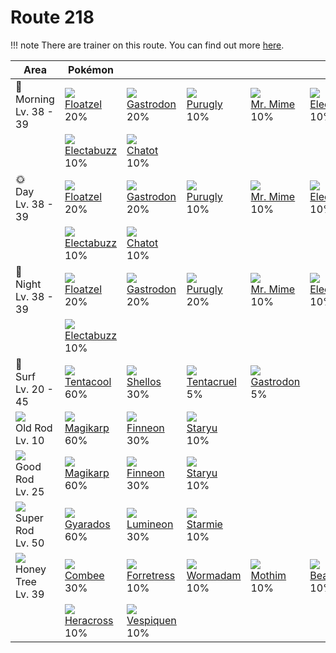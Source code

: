 # Route 218

!!! note
    There are trainer on this route. You can find out more [here](../../trainer_changes/route_218/).


Area                                  | Pokémon                         | &nbsp;                          | &nbsp;                         | &nbsp;                        | &nbsp;                         | &nbsp;
---                                   | ---                             | ---                             | ---                            | ---                           | ---                            | ---
🌅<br>Morning<br>Lv. 38 - 39           | ![][419]<br>[Floatzel]<br>20%   | ![][423]<br>[Gastrodon]<br>20%  | ![][432]<br>[Purugly]<br>10%   | ![][122]<br>[Mr. Mime]<br>10% | ![][101]<br>[Electrode]<br>10% | ![][132]<br>[Ditto]<br>10%
&nbsp;                                | ![][125]<br>[Electabuzz]<br>10% | ![][441]<br>[Chatot]<br>10%     | &nbsp;                         | &nbsp;                        | &nbsp;                         | &nbsp;
🌞<br>Day<br>Lv. 38 - 39               | ![][419]<br>[Floatzel]<br>20%   | ![][423]<br>[Gastrodon]<br>20%  | ![][432]<br>[Purugly]<br>10%   | ![][122]<br>[Mr. Mime]<br>10% | ![][101]<br>[Electrode]<br>10% | ![][132]<br>[Ditto]<br>10%
&nbsp;                                | ![][125]<br>[Electabuzz]<br>10% | ![][441]<br>[Chatot]<br>10%     | &nbsp;                         | &nbsp;                        | &nbsp;                         | &nbsp;
🌙<br>Night<br>Lv. 38 - 39             | ![][419]<br>[Floatzel]<br>20%   | ![][423]<br>[Gastrodon]<br>20%  | ![][432]<br>[Purugly]<br>20%   | ![][122]<br>[Mr. Mime]<br>10% | ![][101]<br>[Electrode]<br>10% | ![][132]<br>[Ditto]<br>10%
&nbsp;                                | ![][125]<br>[Electabuzz]<br>10% | &nbsp;                          | &nbsp;                         | &nbsp;                        | &nbsp;                         | &nbsp;
🌊<br>Surf<br>Lv. 20 - 45              | ![][072]<br>[Tentacool]<br>60%  | ![][422]<br>[Shellos]<br>30%    | ![][073]<br>[Tentacruel]<br>5% | ![][423]<br>[Gastrodon]<br>5% | &nbsp;                         | &nbsp;
![][old-rod]<br>Old Rod<br>Lv. 10     | ![][129]<br>[Magikarp]<br>60%   | ![][456]<br>[Finneon]<br>30%    | ![][120]<br>[Staryu]<br>10%    | &nbsp;                        | &nbsp;                         | &nbsp;
![][good-rod]<br>Good Rod<br>Lv. 25   | ![][129]<br>[Magikarp]<br>60%   | ![][456]<br>[Finneon]<br>30%    | ![][120]<br>[Staryu]<br>10%    | &nbsp;                        | &nbsp;                         | &nbsp;
![][super-rod]<br>Super Rod<br>Lv. 50 | ![][130]<br>[Gyarados]<br>60%   | ![][457]<br>[Lumineon]<br>30%   | ![][121]<br>[Starmie]<br>10%   | &nbsp;                        | &nbsp;                         | &nbsp;
![][honey]<br>Honey Tree<br>Lv. 39    | ![][415]<br>[Combee]<br>30%     | ![][205]<br>[Forretress]<br>10% | ![][413]<br>[Wormadam]<br>10%  | ![][414]<br>[Mothim]<br>10%   | ![][267]<br>[Beautifly]<br>10% | ![][269]<br>[Dustox]<br>10%
&nbsp;                                | ![][214]<br>[Heracross]<br>10%  | ![][416]<br>[Vespiquen]<br>10%  | &nbsp;                         | &nbsp;                        | &nbsp;                         | &nbsp;

[Tentacool]: ../../pokemon_changes/072/
[Tentacruel]: ../../pokemon_changes/073/
[Electrode]: ../../pokemon_changes/101/
[Staryu]: ../../pokemon_changes/120/
[Starmie]: ../../pokemon_changes/121/
[Mr. Mime]: ../../pokemon_changes/122/
[Electabuzz]: ../../pokemon_changes/125/
[Magikarp]: ../../pokemon_changes/129/
[Gyarados]: ../../pokemon_changes/130/
[Ditto]: ../../pokemon_changes/132/
[Forretress]: ../../pokemon_changes/205/
[Heracross]: ../../pokemon_changes/214/
[Beautifly]: ../../pokemon_changes/267/
[Dustox]: ../../pokemon_changes/269/
[Wormadam]: ../../pokemon_changes/413/
[Mothim]: ../../pokemon_changes/414/
[Combee]: ../../pokemon_changes/415/
[Vespiquen]: ../../pokemon_changes/416/
[Floatzel]: ../../pokemon_changes/419/
[Shellos]: ../../pokemon_changes/422/
[Gastrodon]: ../../pokemon_changes/423/
[Purugly]: ../../pokemon_changes/432/
[Chatot]: ../../pokemon_changes/441/
[Finneon]: ../../pokemon_changes/456/
[Lumineon]: ../../pokemon_changes/457/
[good-rod]: ../img/items/good-rod.png
[honey]: ../img/items/honey.png
[old-rod]: ../img/items/old-rod.png
[super-rod]: ../img/items/super-rod.png
[072]: ../img/pokemon/072.png
[073]: ../img/pokemon/073.png
[101]: ../img/pokemon/101.png
[120]: ../img/pokemon/120.png
[121]: ../img/pokemon/121.png
[122]: ../img/pokemon/122.png
[125]: ../img/pokemon/125.png
[129]: ../img/pokemon/129.png
[130]: ../img/pokemon/130.png
[132]: ../img/pokemon/132.png
[205]: ../img/pokemon/205.png
[214]: ../img/pokemon/214.png
[267]: ../img/pokemon/267.png
[269]: ../img/pokemon/269.png
[413]: ../img/pokemon/413.png
[414]: ../img/pokemon/414.png
[415]: ../img/pokemon/415.png
[416]: ../img/pokemon/416.png
[419]: ../img/pokemon/419.png
[422]: ../img/pokemon/422.png
[423]: ../img/pokemon/423.png
[432]: ../img/pokemon/432.png
[441]: ../img/pokemon/441.png
[456]: ../img/pokemon/456.png
[457]: ../img/pokemon/457.png

